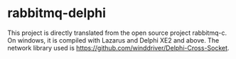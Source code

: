 # rabbitmq-delphi
This project is directly translated from the open source project rabbitmq-c. On windows, it is compiled with Lazarus and Delphi XE2 and above. The network library used is https://github.com/winddriver/Delphi-Cross-Socket.
